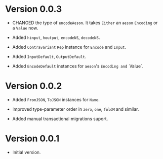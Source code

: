 # Version 0.0.3

* CHANGED the type of `encodeAeson`. It takes `Either`
  an `aeson` `Encoding` or a `Value` now.

* Added `hinput`, `houtput`, `encodeNS`, `decodeNS`.

* Added `Contravariant` `Rep` instance for `Encode` and `Input`.

* Added `InputDefault`, `OutputDefault`.

* Added `EncodeDefault` instances for `aeson`'s `Encoding and `Value`.

# Version 0.0.2

* Added `FromJSON`, `ToJSON` instances for `Name`.

* Improved type-parameter order in `zero`, `one`, `foldM` and similar.

* Added manual transactional migrations suport.


# Version 0.0.1

* Initial version.
